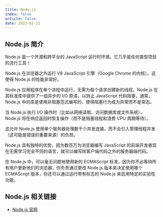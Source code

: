 ```yaml
---
title: Node.js
index: false
article: false
date: 2023-02-22
---
```


## Node.js 简介

Node.js 是一个开源和跨平台的 JavaScript 运行时环境。它几乎是任何类型项目的流行工具！

Node.js 在浏览器之外运行 V8 JavaScript 引擎（Google Chrome 的内核）。这使得 Node.js 的性能非常好。

Node.js 应用程序在单个进程中运行，无需为每个请求创建新的线程。Node.js 在其标准库中提供了一组异步的 I/O 原语，以防止 JavaScript 代码阻塞，通常，Node.js 中的库是使用非阻塞范式编写的，使得阻塞行为成为异常而不是常态。

当 Node.js 执行 I/O 操作时（比如从网络读取、访问数据库或文件系统），Node.js 将在响应返回时恢复操作（而不是阻塞线程和浪费 CPU 周期等待）。

这允许 Node.js 使用单个服务器处理数千个并发连接，而不会引入管理线程并发（这可能是错误的重要来源）的负担。

Node.js 具有独特的优势，因为数百万为浏览器编写 JavaScript 的前端开发者现在无需学习完全不同的语言，就可以编写除客户端代码之外的服务器端代码。

在 Node.js 中，可以毫无问题地使用新的 ECMAScript 标准，因为你不必等待所有用户更新他们的浏览器，你负责通过更改 Node.js 版本来决定使用哪个 ECMAScript 版本，你还可以通过运行带有标志的 Node.js 来启用特定的实验性功能。

## Node.js 相关链接

- [Node.js 官网](https://nodejs.org/zh-cn/)
